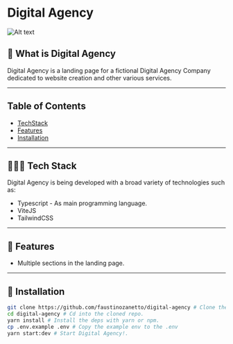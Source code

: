 # Digital Agency

![Alt text](public/images/snappy-showcase.png?raw=true 'Showcase')

## 👀 What is Digital Agency

Digital Agency is a landing page for a fictional Digital Agency Company dedicated to website creation and other various services.

---

## Table of Contents

- [TechStack](#👨🏻‍💻-tech-stack)
- [Features](#🌌-features)
- [Installation](#installation)

---

## 👨🏻‍💻 Tech Stack

Digital Agency is being developed with a broad variety of technologies such as:

- Typescript - As main programming language.
- ViteJS
- TailwindCSS

---

## 🌌 Features

- Multiple sections in the landing page.

---

## 🔧 Installation

```sh
git clone https://github.com/faustinozanetto/digital-agency # Clone the repo in the folder of choice.
cd digital-agency # Cd into the cloned repo.
yarn install # Install the deps with yarn or npm.
cp .env.example .env # Copy the example env to the .env
yarn start:dev # Start Digital Agency!.
```
